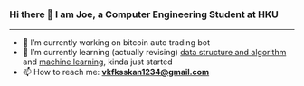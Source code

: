 ### Hi there 👋 I am Joe, a Computer Engineering Student at HKU
***
- 🔭 I’m currently working on bitcoin auto trading bot
- 🌱 I’m currently learning (actually revising) [data structure and algorithm](https://github.com/JoohanJin/DSA) and [machine learning](https://github.com/JoohanJin/AI_PRAC.git), kinda just started
- 📫 How to reach me: **vkfksskan1234@gmail.com**
<!--
**JoohanJin/JoohanJin** is a ✨ _special_ ✨ repository because its `README.md` (this file) appears on your GitHub profile.

Here are some ideas to get you started:

- 🔭 I’m currently working on ...
- 🌱 I’m currently learning ...
- 👯 I’m looking to collaborate on ...
- 🤔 I’m looking for help with ...
- 💬 Ask me about ...
- 📫 How to reach me: ...
- 😄 Pronouns: ...
- ⚡ Fun fact: ...
-->
